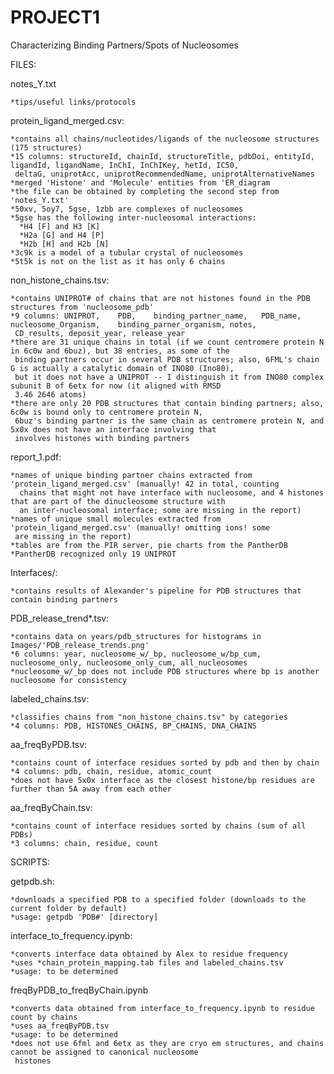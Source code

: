 # PROJECT1
Characterizing Binding Partners/Spots of Nucleosomes


FILES:

  notes_Y.txt
  
    *tips/useful links/protocols
    
  protein_ligand_merged.csv:
  
    *contains all chains/nucleotides/ligands of the nucleosome structures (175 structures)
    *15 columns: structureId, chainId, structureTitle, pdbDoi, entityId, ligandId, ligandName, InChI, InChIKey, hetId, IC50, 
     deltaG, uniprotAcc, uniprotRecommendedName, uniprotAlternativeNames
    *merged 'Histone' and 'Molecule' entities from 'ER_diagram
    *the file can be obtained by completing the second step from 'notes_Y.txt'
    *50xv, 5oy7, 5gse, 1zbb are complexes of nucleosomes 
    *5gse has the following inter-nucleosomal interactions:
      *H4 [F] and H3 [K]
      *H2a [G] and H4 [P]
      *H2b [H] and H2b [N]
    *3c9k is a model of a tubular crystal of nucleosomes
    *5t5k is not on the list as it has only 6 chains
    
  non_histone_chains.tsv:
  
    *contains UNIPROT# of chains that are not histones found in the PDB structures from 'nucleosome_pdb'
    *9 columns: UNIPROT,	PDB,	binding_partner_name,	PDB_name,	nucleosome_Organism,	binding_parner_organism, notes, 
     CD_results, deposit_year, release_year
    *there are 31 unique chains in total (if we count centromere protein N in 6c0w and 6buz), but 38 entries, as some of the 
     binding partners occur in several PDB structures; also, 6FML's chain G is actually a catalytic domain of INO80 (Ino80), 
     but it does not have a UNIPROT -- I distinguish it from INO80 complex subunit B of 6etx for now (it aligned with RMSD 
     3.46 2646 atoms)
    *there are only 20 PDB structures that contain binding partners; also, 6c0w is bound only to centromere protein N, 
     6buz's binding partner is the same chain as centromere protein N, and 5x0x does not have an interface involving that
     involves histones with binding partners
      
  report_1.pdf:
  
    *names of unique binding partner chains extracted from 'protein_ligand_merged.csv' (manually! 42 in total, counting 
      chains that might not have interface with nucleosome, and 4 histones that are part of the dinucleosome structure with 
      an inter-nucleosomal interface; some are missing in the report)
    *names of unique small molecules extracted from 'protein_ligand_merged.csv' (manually! omitting ions! some 
     are missing in the report)
    *tables are from the PIR server, pie charts from the PantherDB 
    *PantherDB recognized only 19 UNIPROT
    
  Interfaces/:
  
    *contains results of Alexander's pipeline for PDB structures that contain binding partners
    
  PDB_release_trend*.tsv:
  
    *contains data on years/pdb_structures for histograms in Images/'PDB_release_trends.png'
    *6 columns: year, nucleosome_w/_bp, nucleosome_w/bp_cum, nucleosome_only, nucleosome_only_cum, all_nucleosomes
    *nucleosome_w/_bp does not include PDB structures where bp is another nucleosome for consistency
  labeled_chains.tsv:
  
    *classifies chains from "non_histone_chains.tsv" by categories
    *4 columns: PDB, HISTONES_CHAINS, BP_CHAINS, DNA_CHAINS
    
  aa_freqByPDB.tsv:
  
    *contains count of interface residues sorted by pdb and then by chain
    *4 columns: pdb, chain, residue, atomic_count
    *does not have 5x0x interface as the closest histone/bp residues are further than 5A away from each other
    
  aa_freqByChain.tsv:
  
    *contains count of interface residues sorted by chains (sum of all PDBs)
    *3 columns: chain, residue, count
    
    
SCRIPTS:

  getpdb.sh:
  
    *downloads a specified PDB to a specified folder (downloads to the current folder by default)
    *usage: getpdb 'PDB#' [directory]
    
  interface_to_frequency.ipynb:
  
    *converts interface data obtained by Alex to residue frequency
    *uses *chain_protein_mapping.tab files and labeled_chains.tsv
    *usage: to be determined

  freqByPDB_to_freqByChain.ipynb
  
    *converts data obtained from interface_to_frequency.ipynb to residue count by chains
    *uses aa_freqByPDB.tsv
    *usage: to be determined
    *does not use 6fml and 6etx as they are cryo em structures, and chains cannot be assigned to canonical nucleosome   
     histones
